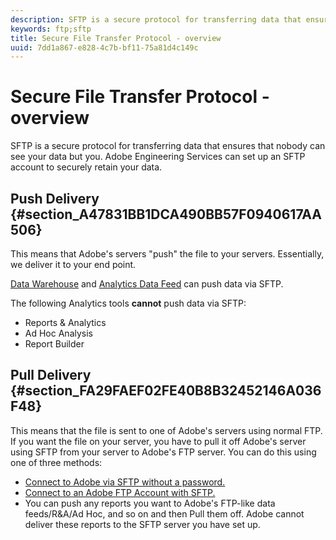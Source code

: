 ```yaml
---
description: SFTP is a secure protocol for transferring data that ensures that nobody can see your data but you. Adobe Engineering Services can set up an SFTP account to securely retain your data.
keywords: ftp;sftp
title: Secure File Transfer Protocol - overview
uuid: 7dd1a867-e828-4c7b-bf11-75a81d4c149c
---
```


# Secure File Transfer Protocol - overview

SFTP is a secure protocol for transferring data that ensures that nobody can see your data but you. Adobe Engineering Services can set up an SFTP account to securely retain your data.

## Push Delivery {#section_A47831BB1DCA490BB57F0940617AA506}

This means that Adobe's servers "push" the file to your servers. Essentially, we deliver it to your end point.

[Data Warehouse](/help/export/ftp-and-sftp/c-sftp/ftp-sftp-dw.md) and [Analytics Data Feed](https://docs.adobe.com/content/help/en/analytics/export/analytics-data-feed/data-feed-overview.html) can push data via SFTP.

The following Analytics tools **cannot** push data via SFTP:

* Reports & Analytics 
* Ad Hoc Analysis 
* Report Builder

## Pull Delivery {#section_FA29FAEF02FE40B8B32452146A036F48}

This means that the file is sent to one of Adobe's servers using normal FTP. If you want the file on your server, you have to pull it off Adobe's server using SFTP from your server to Adobe's FTP server. You can do this using one of three methods:

* [Connect to Adobe via SFTP without a password.](/help/export/ftp-and-sftp/c-sftp/ftp-sftp-cert-auth.md) 
* [Connect to an Adobe FTP Account with SFTP.](/help/export/ftp-and-sftp/c-sftp/ftp-sftp-connect.md) 
* You can push any reports you want to Adobe's FTP-like data feeds/R&A/Ad Hoc, and so on and then Pull them off. Adobe cannot deliver these reports to the SFTP server you have set up.

